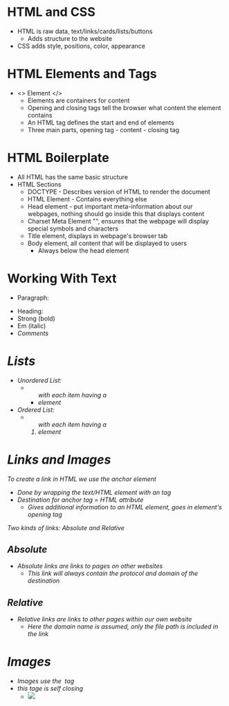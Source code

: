 # HTML and CSS
- HTML is raw data, text/links/cards/lists/buttons
    - Adds structure to the website
- CSS adds style, positions, color, appearance

# HTML Elements and Tags
- <> Element </>
    - Elements are containers for content
    - Opening and closing tags tell the browser what content the element contains
    - An HTML tag defines the start and end of elements
    - Three main parts, opening tag - content - closing tag

# HTML Boilerplate
- All HTML has the same basic structure
- HTML Sections
    - DOCTYPE - Describes version of HTML to render the document
    - HTML Element - <html lang="en"> </html> Contains everything else
    - Head element - put important meta-information about our webpages, nothing should go inside this that displays content
    - Charset Meta Element "<meta charset="utf-8">", ensures that the webpage will display special symbols and characters
    - Title element, displays in webpage's browser tab
    - Body element, all content that will be displayed to users
        - Always below the head element


# Working With Text
- Paragraph: <p> 
- Heading: <h>
- Strong (bold) </strong>
- Em (italic) <em>
- Comments <!-- -->

# Lists
- Unordered List:
    - <ul> with each item having a <li> element </ul>
- Ordered List:
    - <ol> with each item having a <li> element </ul>

# Links and Images
To create a link in HTML we use the anchor element
- Done by wrapping the text/HTML element with an <a> tag
- Destination for anchor tag = HTML attribute
    - Gives additional information to an HTML element, goes in element's opening tag

Two kinds of links: Absolute and Relative 
## Absolute
- Absolute links are links to pages on other websites
    - This link will always contain the protocol and domain of the destination
## Relative 
- Relative links are links to other pages within our own website
    - Here the domain name is assumed, only the file path is included in the link

# Images
- Images use the <img> tag
- this tage is self closing
    - <img src = "link/path to image">
